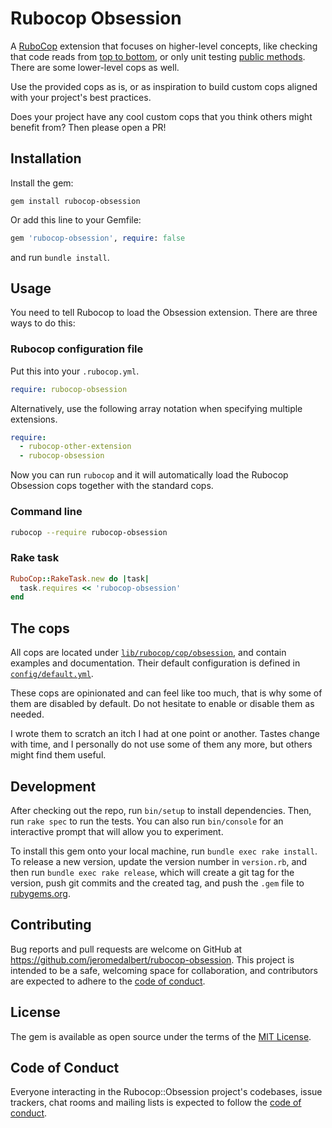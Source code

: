 # Rubocop Obsession

A [RuboCop](https://github.com/rubocop/rubocop) extension that focuses on
higher-level concepts, like checking that code reads from
[top to bottom](lib/rubocop/cop/obsession/method_order.rb), or only unit
testing [public methods](lib/rubocop/cop/obsession/rspec/describe_public_method.rb).
There are some lower-level cops as well.

Use the provided cops as is, or as inspiration to build custom cops aligned
with your project's best practices.

Does your project have any cool custom cops that you think others might benefit
from? Then please open a PR!

## Installation

Install the gem:

```
gem install rubocop-obsession
```

Or add this line to your Gemfile:

```ruby
gem 'rubocop-obsession', require: false
```

and run `bundle install`.

## Usage

You need to tell Rubocop to load the Obsession extension. There are three ways
to do this:

### Rubocop configuration file

Put this into your `.rubocop.yml`.

```yaml
require: rubocop-obsession
```

Alternatively, use the following array notation when specifying multiple extensions.

```yaml
require:
  - rubocop-other-extension
  - rubocop-obsession
```

Now you can run `rubocop` and it will automatically load the Rubocop Obsession
cops together with the standard cops.

### Command line

```bash
rubocop --require rubocop-obsession
```

### Rake task

```ruby
RuboCop::RakeTask.new do |task|
  task.requires << 'rubocop-obsession'
end
```

## The cops

All cops are located under
[`lib/rubocop/cop/obsession`](lib/rubocop/cop/obsession), and contain examples
and documentation. Their default configuration is defined in
[`config/default.yml`](config/default.yml).

These cops are opinionated and can feel like too much, that is why some of them
are disabled by default. Do not hesitate to enable or disable them as needed.

I wrote them to scratch an itch I had at one point or another. Tastes change
with time, and I personally do not use some of them any more, but others might
find them useful.

## Development

After checking out the repo, run `bin/setup` to install dependencies. Then, run `rake spec` to run the tests. You can also run `bin/console` for an interactive prompt that will allow you to experiment.

To install this gem onto your local machine, run `bundle exec rake install`. To release a new version, update the version number in `version.rb`, and then run `bundle exec rake release`, which will create a git tag for the version, push git commits and the created tag, and push the `.gem` file to [rubygems.org](https://rubygems.org).

## Contributing

Bug reports and pull requests are welcome on GitHub at https://github.com/jeromedalbert/rubocop-obsession. This project is intended to be a safe, welcoming space for collaboration, and contributors are expected to adhere to the [code of conduct](https://github.com/jeromedalbert/rubocop-obsession/blob/main/CODE_OF_CONDUCT.md).

## License

The gem is available as open source under the terms of the [MIT License](https://opensource.org/licenses/MIT).

## Code of Conduct

Everyone interacting in the Rubocop::Obsession project's codebases, issue trackers, chat rooms and mailing lists is expected to follow the [code of conduct](https://github.com/jeromedalbert/rubocop-obsession/blob/main/CODE_OF_CONDUCT.md).
